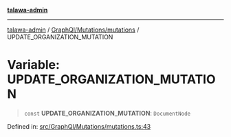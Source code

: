 [**talawa-admin**](../../../../README.md)

***

[talawa-admin](../../../../README.md) / [GraphQl/Mutations/mutations](../README.md) / UPDATE\_ORGANIZATION\_MUTATION

# Variable: UPDATE\_ORGANIZATION\_MUTATION

> `const` **UPDATE\_ORGANIZATION\_MUTATION**: `DocumentNode`

Defined in: [src/GraphQl/Mutations/mutations.ts:43](https://github.com/gautam-divyanshu/talawa-admin/blob/619e831a8e34de2906df3277eb6df8b5309fb2fc/src/GraphQl/Mutations/mutations.ts#L43)
